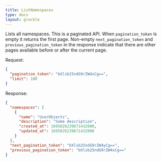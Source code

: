 ```yaml
---
title: ListNamespaces
type: docs
layout: grackle
---
```


Lists all namespaces. This is a paginated API. When `pagination_token` is empty it returns the first page. Non-empty 
`next_pagination_token` and `previous_pagination_token` in the response indicate that there are other pages
available before or after the current page.

Request:

```json
{
  "pagination_token": "bXlsb25ndG9rZW4xCg==",
  "limit": 100
}
```

Response:

```json
{
  "namespaces": [
    {
      "name": "UserObjects",
      "description": "Some description",
      "created_at": 1695826239671432000,
      "updated_at": 1695826239671432000
    }
  ],
  "next_pagination_token": "bXlsb25ndG9rZW4yCg==",
  "previous_pagination_token": "bXlsb25ndG9rZW4xCg=="
}
```
